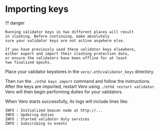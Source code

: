 # Importing keys

!!! danger

    Running validator keys in two different places will result
    in slashing. Before continuing, make absolutely
    sure your validator keys are not active anywhere else.

    If you have previously used these validator keys elsewhere,
    either export and import their slashing protection data,
    or ensure the validators have been offline for at least
    two finalized epochs.

Place your validator keystores in the `vero/.eth/validator_keys`
directory.

Then run the `./ethd keys import` command and follow the instructions.
After the keys are imported, restart Vero using `./ethd restart validator`.
Vero will then begin performing duties for your validators.

When Vero starts successfully, its logs will include lines like:

```
INFO : Initialized beacon node at http://...
INFO : Updating duties
INFO : Started validator duty services
INFO : Subscribing to events
```
